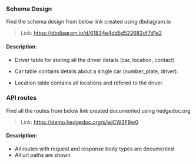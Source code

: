 ### Schema Design

Find the schema design from below link created using dbdiagram.io

> Link: https://dbdiagram.io/d/61834e4dd5d522682df7d1e2

#### Description:

- Driver table for storing all the driver details (car, location, contact)

- Car table contains details about a single car (number_plate, driver).

- Location table contains all locations and refered to the driver.

### API routes

Find all the routes from below link created documented using hedgedoc.org

> Link: https://demo.hedgedoc.org/s/wjCW3F9w0

#### Description:

- All routes with request and response body types are documented
- All url paths are shown
